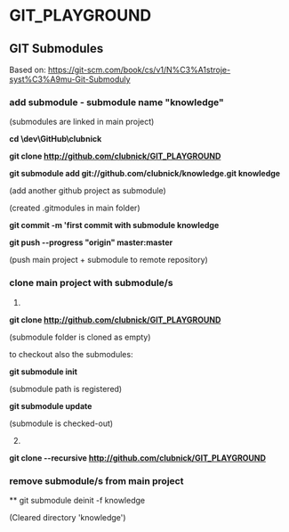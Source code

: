 # GIT_PLAYGROUND

## GIT Submodules 
Based on: https://git-scm.com/book/cs/v1/N%C3%A1stroje-syst%C3%A9mu-Git-Submoduly

### add submodule  - submodule name "knowledge"
 (submodules are linked in main project)
 
 **cd \dev\GitHub\clubnick**
 
 **git clone http://github.com/clubnick/GIT_PLAYGROUND**
 
 **git submodule add git://github.com/clubnick/knowledge.git knowledge**
 
 (add another github project as submodule)
 
 (created .gitmodules in main folder)
 
 **git commit -m 'first commit with submodule knowledge**
 
 **git push --progress "origin" master:master**
 
 (push main project + submodule to remote repository)
 

### clone main project with submodule/s
 
 1.
 **git clone http://github.com/clubnick/GIT_PLAYGROUND**
 
 (submodule folder is cloned as empty)
  
 to checkout also the submodules:
 
 **git submodule init**
 
 (submodule path is registered)
  
 **git submodule update**
 
 (submodule is checked-out)
 
 2.
  **git clone --recursive http://github.com/clubnick/GIT_PLAYGROUND**
  
  
### remove submodule/s from main project
  
  ** git submodule deinit -f knowledge
  
(Cleared directory 'knowledge')
 
 